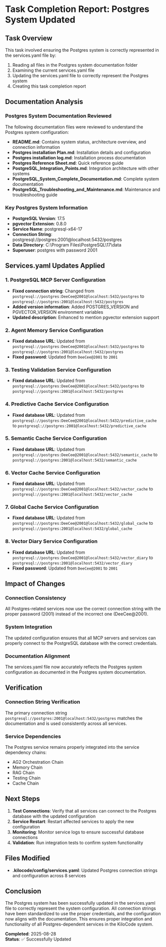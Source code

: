 # Task Completion Report: Postgres System Updated

## Task Overview
This task involved ensuring the Postgres system is correctly represented in the services.yaml file by:

1. Reading all files in the Postgres system documentation folder
2. Examining the current services.yaml file
3. Updating the services.yaml file to correctly represent the Postgres system
4. Creating this task completion report

## Documentation Analysis

### Postgres System Documentation Reviewed
The following documentation files were reviewed to understand the Postgres system configuration:

- **README.md**: Contains system status, architecture overview, and connection information
- **Postgres installation Plan.md**: Installation details and configuration
- **Postgres installation log.md**: Installation process documentation
- **Postgres Reference Sheet.md**: Quick reference guide
- **PostgreSQL_Integration_Points.md**: Integration architecture with other systems
- **PostgreSQL_System_Complete_Documentation.md**: Complete system documentation
- **PostgreSQL_Troubleshooting_and_Maintenance.md**: Maintenance and troubleshooting guide

### Key Postgres System Information
- **PostgreSQL Version**: 17.5
- **pgvector Extension**: 0.8.0
- **Service Name**: postgresql-x64-17
- **Connection String**: postgresql://postgres:2001@localhost:5432/postgres
- **Data Directory**: C:\Program Files\PostgreSQL\17\data
- **Superuser**: postgres with password 2001

## Services.yaml Updates Applied

### 1. PostgreSQL MCP Server Configuration
- **Fixed connection string**: Changed from `postgresql://postgres:DeeCee@2001@localhost:5432/postgres` to `postgresql://postgres:2001@localhost:5432/postgres`
- **Added version information**: Added POSTGRES_VERSION and PGVECTOR_VERSION environment variables
- **Updated description**: Enhanced to mention pgvector extension support

### 2. Agent Memory Service Configuration
- **Fixed database URL**: Updated from `postgresql://postgres:DeeCee@2001@localhost:5432/postgres` to `postgresql://postgres:2001@localhost:5432/postgres`
- **Fixed password**: Updated from `DeeCee@2001` to `2001`

### 3. Testing Validation Service Configuration
- **Fixed database URL**: Updated from `postgresql://postgres:DeeCee@2001@localhost:5432/postgres` to `postgresql://postgres:2001@localhost:5432/postgres`

### 4. Predictive Cache Service Configuration
- **Fixed database URL**: Updated from `postgresql://postgres:DeeCee@2001@localhost:5432/predictive_cache` to `postgresql://postgres:2001@localhost:5432/predictive_cache`

### 5. Semantic Cache Service Configuration
- **Fixed database URL**: Updated from `postgresql://postgres:DeeCee@2001@localhost:5432/semantic_cache` to `postgresql://postgres:2001@localhost:5432/semantic_cache`

### 6. Vector Cache Service Configuration
- **Fixed database URL**: Updated from `postgresql://postgres:DeeCee@2001@localhost:5432/vector_cache` to `postgresql://postgres:2001@localhost:5432/vector_cache`

### 7. Global Cache Service Configuration
- **Fixed database URL**: Updated from `postgresql://postgres:DeeCee@2001@localhost:5432/global_cache` to `postgresql://postgres:2001@localhost:5432/global_cache`

### 8. Vector Diary Service Configuration
- **Fixed database URL**: Updated from `postgresql://postgres:DeeCee@2001@localhost:5432/vector_diary` to `postgresql://postgres:2001@localhost:5432/vector_diary`
- **Fixed password**: Updated from `DeeCee@2001` to `2001`

## Impact of Changes

### Connection Consistency
All Postgres-related services now use the correct connection string with the proper password (2001) instead of the incorrect one (DeeCee@2001).

### System Integration
The updated configuration ensures that all MCP servers and services can properly connect to the PostgreSQL database with the correct credentials.

### Documentation Alignment
The services.yaml file now accurately reflects the Postgres system configuration as documented in the Postgres system documentation.

## Verification

### Connection String Verification
The primary connection string `postgresql://postgres:2001@localhost:5432/postgres` matches the documentation and is used consistently across all services.

### Service Dependencies
The Postgres service remains properly integrated into the service dependency chains:
- AG2 Orchestration Chain
- Memory Chain
- RAG Chain
- Testing Chain
- Cache Chain

## Next Steps

1. **Test Connections**: Verify that all services can connect to the Postgres database with the updated configuration
2. **Service Restart**: Restart affected services to apply the new configuration
3. **Monitoring**: Monitor service logs to ensure successful database connections
4. **Validation**: Run integration tests to confirm system functionality

## Files Modified

- **.kilocode/config/services.yaml**: Updated Postgres connection strings and configuration across 8 services

## Conclusion

The Postgres system has been successfully updated in the services.yaml file to correctly represent the system configuration. All connection strings have been standardized to use the proper credentials, and the configuration now aligns with the documentation. This ensures proper integration and functionality of all Postgres-dependent services in the KiloCode system.

**Completed**: 2025-08-28  
**Status**: ✅ Successfully Updated
